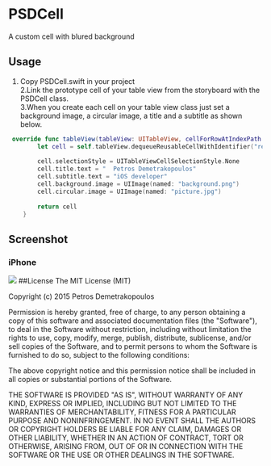 # PSDCell
A custom cell with blured background

## Usage
1. Copy PSDCell.swift in your project
<br />2.Link the prototype cell of your table view from the storyboard with the PSDCell class.
<br />3.When you create each cell on your table view class just set a background image, a circular image, a title and a subtitle as shown below.
```Swift
 override func tableView(tableView: UITableView, cellForRowAtIndexPath indexPath: NSIndexPath) -> UITableViewCell {
        let cell = self.tableView.dequeueReusableCellWithIdentifier("reuseIdentifier", forIndexPath: indexPath) as! PSDCell
        
        cell.selectionStyle = UITableViewCellSelectionStyle.None
        cell.title.text = "  Petros Demetrakopoulos"
        cell.subtitle.text = "iOS developer"
        cell.background.image = UIImage(named: "background.png")
        cell.circular.image = UIImage(named: "picture.jpg")
        
        return cell
    }

```

## Screenshot
### iPhone

![](scrcell.png) 
##License
The MIT License (MIT)

Copyright (c) 2015 Petros Demetrakopoulos

Permission is hereby granted, free of charge, to any person obtaining a copy of this software and associated documentation files (the "Software"), to deal in the Software without restriction, including without limitation the rights to use, copy, modify, merge, publish, distribute, sublicense, and/or sell copies of the Software, and to permit persons to whom the Software is furnished to do so, subject to the following conditions:

The above copyright notice and this permission notice shall be included in all copies or substantial portions of the Software.

THE SOFTWARE IS PROVIDED "AS IS", WITHOUT WARRANTY OF ANY KIND, EXPRESS OR IMPLIED, INCLUDING BUT NOT LIMITED TO THE WARRANTIES OF MERCHANTABILITY, FITNESS FOR A PARTICULAR PURPOSE AND NONINFRINGEMENT. IN NO EVENT SHALL THE AUTHORS OR COPYRIGHT HOLDERS BE LIABLE FOR ANY CLAIM, DAMAGES OR OTHER LIABILITY, WHETHER IN AN ACTION OF CONTRACT, TORT OR OTHERWISE, ARISING FROM, OUT OF OR IN CONNECTION WITH THE SOFTWARE OR THE USE OR OTHER DEALINGS IN THE SOFTWARE.

